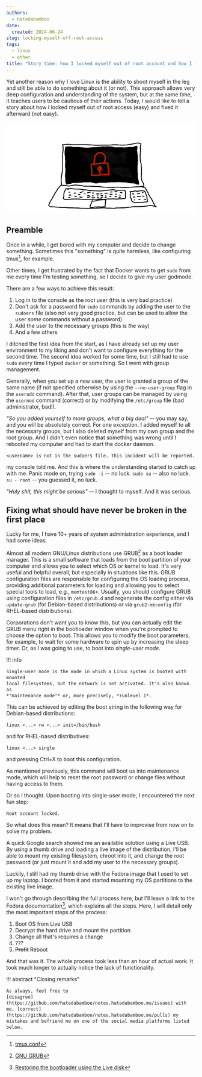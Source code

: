 ```yaml
---
authors:
  - hatedabamboo
date:
  created: 2024-06-24
slug: locking-myself-off-root-access
tags:
  - linux
  - other
title: "Story time: how I locked myself out of root account and how I fixed it"
---
```

Yet another reason why I love Linux is the ability to shoot myself in the leg
and still be able to do something about it (or not). This approach allows very
deep configuration and understanding of the system, but at the same time, it
teaches users to be cautious of their actions. Today, I would like to tell a
story about how I locked myself out of root access (easy) and fixed it
afterward (not easy).

<!-- more -->

![image](../assets/story-time-how-i-locked-myself-out-of-root-account-and-how-i-fixed-it.webp)

## Preamble

Once in a while, I get bored with my computer and decide to change something.
Sometimes this "something" is quite harmless, like configuring tmux[^1], for
example.

Other times, I get frustrated by the fact that Docker wants to get `sudo` from
me every time I'm testing something, so I decide to give my user godmode.

There are a few ways to achieve this result:

1. Log in to the console as the root user (this is very bad practice)
2. Don't ask for a password for `sudo` commands by adding the user to the
`sudoers` file (also not very good practice, but can be used to allow the user
*some* commands without a password)
3. Add the user to the necessary groups (this is *the* way)
4. And a few others

I ditched the first idea from the start, as I have already set up my user
environment to my liking and don't want to configure everything for the second
time. The second idea worked for some time, but I still had to use `sudo` every
time I typed `docker` or something. So I went with group management.

Generally, when you set up a new user, the user is granted a group of the same
name (if not specified otherwise by using the `--no-user-group` flag in the
`useradd` command). After that, user groups can be managed by using the
`usermod` command (correct) or by modifying the `/etc/group` file (bad
administrator, bad!).

*"So you added yourself to more groups, what a big deal"* -- you may say, and
you will be absolutely correct. For one exception. I added myself to all the
necessary groups, but I also deleted myself from my own group and the root
group. And I didn't even notice that something was wrong until I rebooted my
computer and had to start the docker daemon.

```shell
<username> is not in the sudoers file. This incident will be reported.
```

my console told me. And this is where the understanding started to catch up
with me. Panic mode on, trying `sudo -i` -- no luck. `sudo su` -- also no
luck. `su - root` -- you guessed it, no luck.

*"Holy shit, this might be serious"* -- I thought to myself. And it was serious.

## Fixing what should have never be broken in the first place

Lucky for me, I have 10+ years of system administration experience, and I had
some ideas.

Almost all modern GNU/Linux distributions use GRUB[^2] as a boot loader
manager. This is a small software that loads from the boot partition of your
computer and allows you to select which OS or kernel to load. It's very useful
and helpful overall, but especially in situations like this. GRUB configuration
files are responsible for configuring the OS loading process, providing
additional parameters for loading and allowing you to select special tools to
load, e.g., `memtest86+`. Usually, you should configure GRUB using configuration
files in `/etc/grub.d` and regenerate the config either via `update-grub` (for
Debian-based distributions) or via `grub2-mkconfig` (for RHEL-based
distributions).

Corporations don't want you to know this, but you can actually edit the GRUB
menu right in the bootloader window when you're prompted to choose the option
to boot. This allows you to modify the boot parameters, for example, to wait
for some hardware to spin up by increasing the sleep timer. Or, as I was going
to use, to boot into *single-user mode*.

!!! info

    Single-user mode is the mode in which a Linux system is booted with mounted
    local filesystems, but the network is not activated. It's also known as
    *"maintenance mode"* or, more precisely, *runlevel 1*.

This can be achieved by editing the boot string in the following way for
Debian-based distributions:

```shell
linux <...> rw <...> init=/bin/bash
```

and for RHEL-based distributives:

```shell
linux <...> single
```

and pressing Ctrl+X to boot this configuration.

As mentioned previously, this command will boot us into maintenance mode, which
will help to reset the root password or change files without having access to
them.

Or so I thought. Upon booting into single-user mode, I encountered the next
fun step:

```shell
Root account locked.
```

So what does this mean? It means that I'll have to improvise from now on to
solve my problem.

A quick Google search showed me an available solution using a Live USB. By
using a thumb drive and loading a live image of the distribution, I'll be able
to mount my existing filesystem, chroot into it, and change the root password
(or just mount it and add my user to the necessary groups).

Luckily, I still had my thumb drive with the Fedora image that I used to set up
my laptop. I booted from it and started mounting my OS partitions to the
existing live image.

I won't go through describing the full process here, but I'll leave a link to
the Fedora documentation[^3], which explains all the steps. Here, I will detail
only the most important steps of the process:

1. Boot OS from Live USB
2. Decrypt the hard drive and mount the partition
3. Change all that's requires a change
4. ???
5. ~~Profit~~ Reboot

And that was it. The whole process took less than an hour of actual work. It
took much longer to actually notice the lack of functionality.

!!! abstract "Closing remarks"

    As always, feel free to
    [disagree](https://github.com/hatedabamboo/notes.hatedabamboo.me/issues) with
    me, [correct](https://github.com/hatedabamboo/notes.hatedabamboo.me/pulls) my
    mistakes and befriend me on one of the social media platforms listed below.

[^1]: [tmux.conf](https://github.com/hatedabamboo/dotfiles/blob/master/.tmux.conf)
[^2]: [GNU GRUB](https://www.gnu.org/software/grub/)
[^3]: [Restoring the bootloader using the Live disk](https://docs.fedoraproject.org/en-US/quick-docs/grub2-bootloader/#_restoring_the_bootloader_using_the_live_disk)
